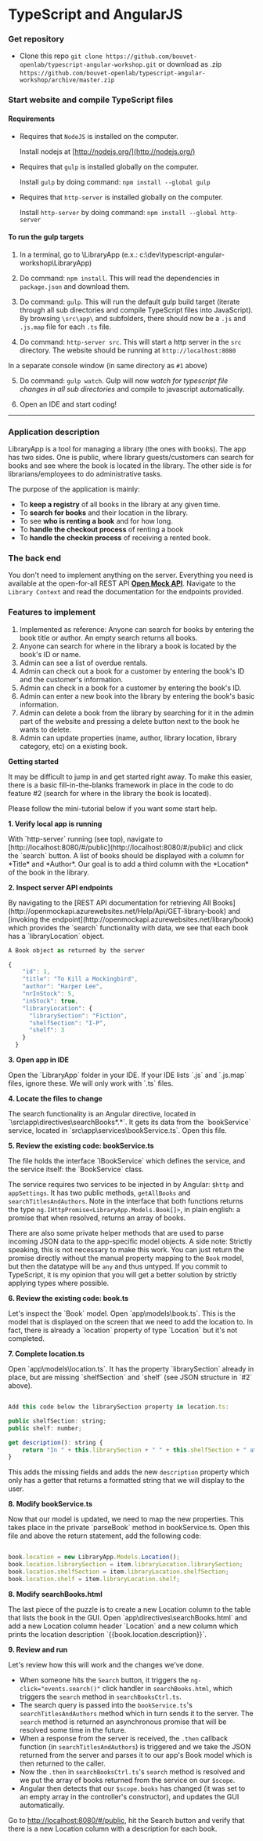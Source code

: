 # TypeScript and AngularJS

### Get repository

- Clone this repo `git clone https://github.com/bouvet-openlab/typescript-angular-workshop.git` or download as .zip `https://github.com/bouvet-openlab/typescript-angular-workshop/archive/master.zip` 

### Start website and compile TypeScript files

#### Requirements

- Requires that `NodeJS` is installed on the computer. 

	Install nodejs at [http://nodejs.org/](http://nodejs.org/)

- Requires that `gulp` is installed globally on the computer.

	Install `gulp` by doing command: `npm install --global gulp`

- Requires that `http-server` is installed globally on the computer.

	Install `http-server` by doing command: `npm install --global http-server`

#### To run the gulp targets

1. In a terminal, go to <root-of-repository>\LibraryApp (e.x.: c:\dev\typescript-angular-workshop\LibraryApp)

2. Do command: `npm install`. This will read the dependencies in `package.json` and download them.

3. Do command: `gulp`. This will run the default gulp build target (iterate through all sub directories and compile TypeScript files into JavaScript). By browsing `\src\app\` and subfolders, there should now be a `.js` and `.js.map` file for each `.ts` file.

4. Do command: `http-server src`. This will start a http server in the `src` directory. The website should be running at `http://localhost:8080`
	
In a separate console window (in same directory as `#1` above)

5. Do command: `gulp watch`. Gulp will now *watch for typescript file changes in all sub directories* and compile to javascript automatically.

6. Open an IDE and start coding!

---

### Application description

LibraryApp is a tool for managing a library (the ones with books). The app has two sides. One is public, where library guests/customers can search for books and see where the book is located in the library. The other side is for librarians/employees to do administrative tasks.

The purpose of the application is mainly:

- To **keep a registry** of all books in the library at any given time.
- To **search for books** and their location in the library.
- To see **who is renting a book** and for how long.
- To **handle the checkout process** of renting a book
- To **handle the checkin process** of receiving a rented book.

### The back end

You don't need to implement anything on the server. Everything you need is available at the open-for-all REST API **[Open Mock API](http://openmockapi.azurewebsites.net/)**. Navigate to the `Library Context` and read the documentation for the endpoints provided. 

### Features to implement

1. Implemented as reference: Anyone can search for books by entering the book title or author. An empty search returns all books.
2. Anyone can search for where in the library a book is located by the book's ID or name.
3. Admin can see a list of overdue rentals.
4. Admin can check out a book for a customer by entering the book's ID and the customer's information.
5. Admin can check in a book for a customer by entering the book's ID.
6. Admin can enter a new book into the library by entering the book's basic information.
7. Admin can delete a book from the library by searching for it in the admin part of the website and pressing a delete button next to the book he wants to delete.
8. Admin can update properties (name, author, library location, library category, etc) on a existing book.

**Getting started**

It may be difficult to jump in and get started right away. To make this easier, there is a basic fill-in-the-blanks framework in place in the code to do feature #2 (search for where in the library the book is located).

Please follow the mini-tutorial below if you want some start help.

<p style="font-weight: bold">1. Verify local app is running</p>
With `http-server` running (see top), navigate to [http://localhost:8080/#/public](http://localhost:8080/#/public) and click the `search` button. A list of books should be displayed with a column for *Title* and *Author*. Our goal is to add a third column with the *Location* of the book in the library.

<p style="font-weight: bold">2. Inspect server API endpoints</p>
By navigating to the [REST API documentation for retrieving All Books](http://openmockapi.azurewebsites.net/Help/Api/GET-library-book) and [invoking the endpoint](http://openmockapi.azurewebsites.net/library/book) which provides the `search` functionality with data, we see that each book has a `libraryLocation` object.

```javascript
A Book object as returned by the server

{
    "id": 1,
    "title": "To Kill a Mockingbird",
    "author": "Harper Lee",
    "nrInStock": 5,
    "inStock": true,
    "libraryLocation": {
      "librarySection": "Fiction",
      "shelfSection": "I-P",
      "shelf": 3
    }
  }

```
<p style="font-weight: bold">3. Open app in IDE</p>
Open the `LibraryApp` folder in your IDE. If your IDE lists `.js` and `.js.map` files, ignore these. We will only work with `.ts` files. 

<p style="font-weight: bold">4. Locate the files to change</p>
The search functionality is an Angular directive, located in `\src\app\directives\searchBooks*.*`. It gets its data from the `bookService` service, located in `src\app\services\bookService.ts`. Open this file.

<p style="font-weight: bold">5. Review the existing code: bookService.ts</p>
The file holds the interface `IBookService` which defines the service, and the service itself: the `BookService` class. 

The service requires two services to be injected in by Angular: `$http` and `appSettings`. It has two public methods, `getAllBooks` and `searchTitlesAndAuthors`. Note in the interface that both functions returns the type `ng.IHttpPromise<LibraryApp.Models.Book[]>`, in plain english: a promise that when resolved, returns an array of books.

There are also some private helper methods that are used to parse incoming JSON data to the app-specific model objects. A side note: Strictly speaking, this is not necessary to make this work. You can just return the promise directly without the manual property mapping to the `Book` model, but then the datatype will be `any` and thus untyped. If you commit to TypeScript, it is my opinion that you will get a better solution by strictly applying types where possible.

<p style="font-weight: bold">6. Review the existing code: book.ts</p>
Let's inspect the `Book` model. Open `app\models\book.ts`. This is the model that is displayed on the screen that we need to add the location to. In fact, there is already a `location` property of type `Location` but it's not completed.

<p style="font-weight: bold">7. Complete location.ts</p>
Open `app\models\location.ts`. It has the property `librarySection` already in place, but are missing `shelfSection` and `shelf` (see JSON structure in `#2` above).

```javascript

Add this code below the librarySection property in location.ts:

public shelfSection: string;
public shelf: number;

get description(): string {
	return "In " + this.librarySection + " " + this.shelfSection + " at shelf " + this.shelf;
}
```

This adds the missing fields and adds the new `description` property which only has a getter that returns a formatted string that we will display to the user. 

<p style="font-weight: bold">8. Modify bookService.ts</p>
Now that our model is updated, we need to map the new properties. This takes place in the private `parseBook` method in bookService.ts. Open this file and above the return statement, add the following code:        

```javascript

book.location = new LibraryApp.Models.Location();
book.location.librarySection = item.libraryLocation.librarySection;
book.location.shelfSection = item.libraryLocation.shelfSection;
book.location.shelf = item.libraryLocation.shelf;
```

<p style="font-weight: bold">8. Modify searchBooks.html</p>
The last piece of the puzzle is to create a new Location column to the table that lists the book in the GUI. Open `app\directives\searchBooks.html` and add a new Location column header `<th>Location</th>` and a new column which prints the location description `<td>{{book.location.description}}</td>`.

<p style="font-weight: bold">9. Review and run</p>
Let's review how this will work and the changes we've done. 

- When someone hits the `Search` button, it triggers the `ng-click="events.search()"` click handler in `searchBooks.html`, which triggers the `search` method in `searchBooksCtrl.ts`. 
- The search query is passed into the  `bookService.ts`'s `searchTitlesAndAuthors` method which in turn sends it to the server. The `search` method is returned an asynchronous promise that will be resolved some time in the future.
- When a response from the server is received, the `.then` callback function (in `searchTitlesAndAuthors`) is triggered and we take the JSON returned from the server and parses it to our app's Book model which is then returned to the caller.
- Now the `.then` in `searchBooksCtrl.ts`'s `search` method is resolved and we put the array of books returned from the service on our `$scope`.
- Angular then detects that our `$scope.books` has changed (it was set to an empty array in the controller's constructor), and updates the GUI automatically.

Go to [http://localhost:8080/#/public](http://localhost:8080/#/public), hit the Search button and verify that there is a new Location column with a description for each book.